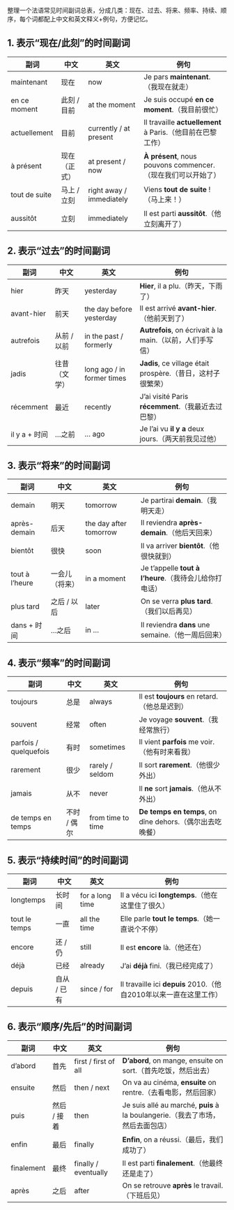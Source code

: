 整理一个法语常见时间副词总表，分成几类：现在、过去、将来、频率、持续、顺序，每个词都配上中文和英文释义+例句，方便记忆。

## 1. 表示“现在/此刻”的时间副词
| 副词            | 中文      | 英文                       | 例句                                                |
| ------------- | ------- | ------------------------ | ------------------------------------------------- |
| maintenant    | 现在      | now                      | Je pars **maintenant**.（我现在就走）                    |
| en ce moment  | 此刻 / 目前 | at the moment            | Je suis occupé **en ce moment**.（我目前很忙）           |
| actuellement  | 目前      | currently / at present   | Il travaille **actuellement** à Paris.（他目前在巴黎工作）  |
| à présent     | 现在（正式）  | at present / now         | **À présent**, nous pouvons commencer.（现在我们可以开始了） |
| tout de suite | 马上 / 立刻 | right away / immediately | Viens **tout de suite** !（马上来！）                   |
| aussitôt      | 立刻      | immediately              | Il est parti **aussitôt**.（他立刻离开了）                |


## 2. 表示“过去”的时间副词
| 副词          | 中文      | 英文                         | 例句                                               |
| ----------- | ------- | -------------------------- | ------------------------------------------------ |
| hier        | 昨天      | yesterday                  | **Hier**, il a plu.（昨天，下雨了）                      |
| avant-hier  | 前天      | the day before yesterday   | Il est arrivé **avant-hier**.（他前天到了）             |
| autrefois   | 从前 / 以前 | in the past / formerly     | **Autrefois**, on écrivait à la main.（以前，人们手写信）  |
| jadis       | 往昔（文学）  | long ago / in former times | **Jadis**, ce village était prospère.（昔日，这村子很繁荣） |
| récemment   | 最近      | recently                   | J’ai visité Paris **récemment**.（我最近去过巴黎）        |
| il y a + 时间 | …之前     | … ago                      | Je l’ai vu **il y a** deux jours.（两天前我见过他）       |


## 3. 表示“将来”的时间副词
| 副词             | 中文      | 英文                     | 例句                                          |
| -------------- | ------- | ---------------------- | ------------------------------------------- |
| demain         | 明天      | tomorrow               | Je partirai **demain**.（我明天走）               |
| après-demain   | 后天      | the day after tomorrow | Il reviendra **après-demain**.（他后天回来）       |
| bientôt        | 很快      | soon                   | Il va arriver **bientôt**.（他很快就到）           |
| tout à l’heure | 一会儿（将来） | in a moment            | Je t’appelle **tout à l’heure**.（我待会儿给你打电话） |
| plus tard      | 之后 / 以后 | later                  | On se verra **plus tard**.（我们以后再见）          |
| dans + 时间      | …之后     | in …                   | Il reviendra **dans** une semaine.（他一周后回来）  |


## 4. 表示“频率”的时间副词
| 副词                    | 中文      | 英文                | 例句                                              |
| --------------------- | ------- | ----------------- | ----------------------------------------------- |
| toujours              | 总是      | always            | Il est **toujours** en retard.（他总是迟到）           |
| souvent               | 经常      | often             | Je voyage **souvent**.（我经常旅行）                   |
| parfois / quelquefois | 有时      | sometimes         | Il vient **parfois** me voir.（他有时来看我）           |
| rarement              | 很少      | rarely / seldom   | Il sort **rarement**.（他很少外出）                    |
| jamais                | 从不      | never             | Il **ne** sort **jamais**.（他从不外出）               |
| de temps en temps     | 不时 / 偶尔 | from time to time | **De temps en temps**, on dîne dehors.（偶尔出去吃晚餐） |


## 5. 表示“持续时间”的时间副词
| 副词            | 中文      | 英文              | 例句                                                  |
| ------------- | ------- | --------------- | --------------------------------------------------- |
| longtemps     | 长时间     | for a long time | Il a vécu ici **longtemps**.（他在这里住了很久）              |
| tout le temps | 一直      | all the time    | Elle parle **tout le temps**.（她一直说个不停）              |
| encore        | 还 / 仍   | still           | Il est **encore** là.（他还在）                          |
| déjà          | 已经      | already         | J’ai **déjà** fini.（我已经完成了）                         |
| depuis        | 自从 / 已有 | since / for     | Il travaille ici **depuis** 2010.（他自2010年以来一直在这里工作） |


## 6. 表示“顺序/先后”的时间副词
| 副词         | 中文      | 英文                   | 例句                                                               |
| ---------- | ------- | -------------------- | ---------------------------------------------------------------- |
| d’abord    | 首先      | first / first of all | **D’abord**, on mange, ensuite on sort.（首先吃饭，然后出去）               |
| ensuite    | 然后      | then / next          | On va au cinéma, **ensuite** on rentre.（去看电影，然后回家）               |
| puis       | 然后 / 接着 | then                 | Je suis allé au marché, **puis** à la boulangerie.（我去了市场，然后去面包店） |
| enfin      | 最后      | finally              | **Enfin**, on a réussi.（最后，我们成功了）                                |
| finalement | 最终      | finally / eventually | Il est parti **finalement**.（他最终还是走了）                            |
| après      | 之后      | after                | On se retrouve **après** le travail.（下班后见）                       |
